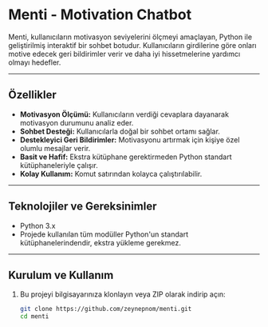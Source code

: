 # Menti - Motivation Chatbot

Menti, kullanıcıların motivasyon seviyelerini ölçmeyi amaçlayan, Python ile geliştirilmiş interaktif bir sohbet botudur. Kullanıcıların girdilerine göre onları motive edecek geri bildirimler verir ve daha iyi hissetmelerine yardımcı olmayı hedefler.

---

## Özellikler

- **Motivasyon Ölçümü:** Kullanıcıların verdiği cevaplara dayanarak motivasyon durumunu analiz eder.
- **Sohbet Desteği:** Kullanıcılarla doğal bir sohbet ortamı sağlar.
- **Destekleyici Geri Bildirimler:** Motivasyonu artırmak için kişiye özel olumlu mesajlar verir.
- **Basit ve Hafif:** Ekstra kütüphane gerektirmeden Python standart kütüphaneleriyle çalışır.
- **Kolay Kullanım:** Komut satırından kolayca çalıştırılabilir.

---

## Teknolojiler ve Gereksinimler

- Python 3.x  
- Projede kullanılan tüm modüller Python'un standart kütüphanelerindendir, ekstra yükleme gerekmez.

---

## Kurulum ve Kullanım

1. Bu projeyi bilgisayarınıza klonlayın veya ZIP olarak indirip açın:

   ```bash
   git clone https://github.com/zeynepnom/menti.git
   cd menti
